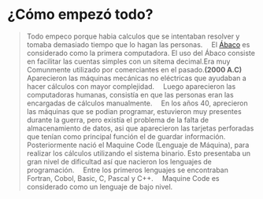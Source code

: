 # ¿Cómo empezó todo?
> Todo empeco porque habia calculos que se intentaban resolver y tomaba demasiado tiempo que lo hagan las personas.
⠀
El [Ábaco](https://es.wikipedia.org/wiki/%C3%81baco) es considerado como la primera computadora. El uso del Ábaco consiste en facilitar las cuentas simples con un sitema decimal.Era muy Comunmente utilizado por comerciantes en el pasado.**(2000 A.C)**
⠀
Aparecieron las máquinas mecánicas no eléctricas que ayudaban a hacer cálculos con mayor complejidad.
⠀
Luego aparecieron las computadoras humanas, consistía en que las personas eran las encargadas de cálculos manualmente.
⠀
En los años 40, aprecieron las máquinas que se podian programar, estuvieron muy presentes durante la guerra, pero existía el problema de la falta de almacenamiento de datos, asi que aparecieron las tarjetas perforadas que tenían como principal función el de guardar información.
⠀
Posteriormente nació el Maquine Code (Lenguaje de Máquina), para realizar los cálculos utilizando el sistema binario. Esto presentaba un gran nivel de dificultad así que nacieron los lenguajes de programación.
⠀
Entre los primeros lenguajes se encontraban Fortran, Cobol, Basic, C, Pascal y C++.
⠀
Maquine Code es considerado como un lenguaje de bajo nivel.

